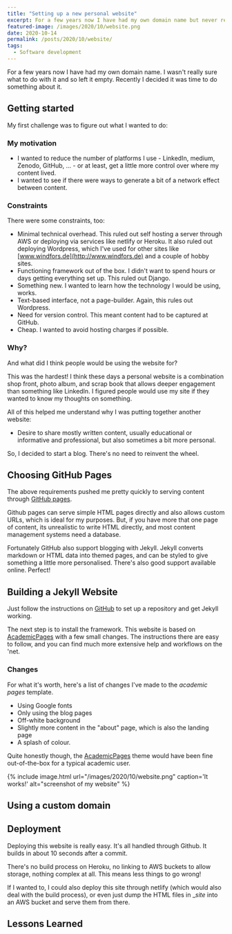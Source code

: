 ```yaml
---
title: "Setting up a new personal website"
excerpt: For a few years now I have had my own domain name but never really done much with it. During the recent COVID lockdown I decided it was time to fix that.
featured-image: /images/2020/10/website.png
date: 2020-10-14
permalink: /posts/2020/10/website/
tags:
  - Software development 
---
```


For a few years now I have had my own domain name. I wasn't really sure what to do with it and so left it empty. Recently I decided it was time to do something about it.

## Getting started
My first challenge was to figure out what I wanted to do:

### My motivation
- I wanted to reduce the number of platforms I use - LinkedIn, medium, Zenodo, GitHub, ... - or at least, get a little more control over where my content lived.
- I wanted to see if there were ways to generate a bit of a network effect between content.

### Constraints
There were some constraints, too:

- Minimal technical overhead. This ruled out self hosting a server through AWS or deploying via services like netlify or Heroku. It also ruled out deploying Wordpress, which I've used for other sites like [www.windfors.de](http://www.windfors.de) and a couple of hobby sites.
- Functioning framework out of the box. I didn't want to spend hours or days getting everything set up. This ruled out Django.
- Something new. I wanted to learn how the technology I would be using, works.
- Text-based interface, not a page-builder. Again, this rules out Wordpress.
- Need for version control. This meant content had to be captured at GitHub. 
- Cheap. I wanted to avoid hosting charges if possible. 

### Why?
And what did I think people would be using the website for?

This was the hardest! I think these days a personal website is a combination shop front, photo album, and scrap book that allows deeper engagement than something like LinkedIn. I figured people would use my site if they wanted to know my thoughts on something.

All of this helped me understand why I was putting together another website:
- Desire to share mostly written content, usually educational or informative and professional, but also sometimes a bit more personal. 

So, I decided to start a blog. There's no need to reinvent the wheel.

## Choosing GitHub Pages
The above requirements pushed me pretty quickly to serving content through [GitHub pages](https://pages.github.com/). 

Github pages can serve simple HTML pages directly and also allows custom URLs, which is ideal for my purposes. But, if you have more that one page of content, its unrealistic to write HTML directly, and most content management systems need a database. 

Fortunately GitHub also support blogging with Jekyll. Jekyll converts markdown or HTML data into themed pages, and can be styled to give something a little more personalised. There's also good support available online. Perfect!

## Building a Jekyll Website
Just follow the instructions on [GitHub](https://docs.github.com/en/free-pro-team@latest/github/working-with-github-pages/setting-up-a-github-pages-site-with-jekyll) to set up a repository and get Jekyll working.

The next step is to install the framework. This website is based on [AcademicPages](https://github.com/academicpages/academicpages.github.io) with a few small changes. The instructions there are easy to follow, and you can find much more extensive help and workflows on the 'net.

### Changes 
For what it's worth, here's a list of changes I've made to the _academic pages_ template.
- Using Google fonts
- Only using the blog pages
- Off-white background
- Slightly more content in the "about" page, which is also the landing page
- A splash of colour.

Quite honestly though, the [AcademicPages](https://github.com/academicpages/academicpages.github.io) theme would have been fine out-of-the-box for a typical academic user.

{% include image.html url="/images/2020/10/website.png" caption='It works!' alt="screenshot of my website" %}

## Using a custom domain

## Deployment
Deploying this website is really easy. It's all handled through Github. It builds in about 10 seconds after a commit.

There's no build process on Heroku, no linking to AWS buckets to allow storage, nothing complex at all. This means less things to go wrong!

If I wanted to, I could also deploy this site through netlify (which would also deal with the build process), or even just dump the HTML files in __site_ into an AWS bucket and serve them from there.

## Lessons Learned
